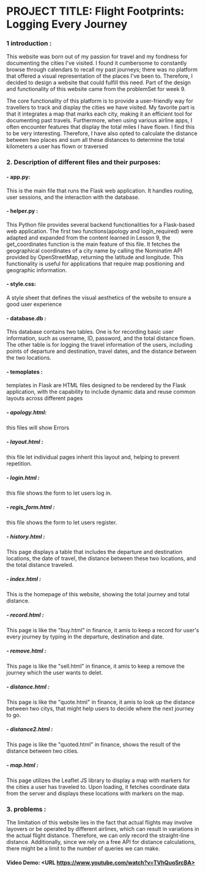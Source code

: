 # PROJECT TITLE: Flight Footprints: Logging Every Journey

### 1 introduction :

This website was born out of my passion for travel and my fondness for documenting the cities I've visited. I found it cumbersome to constantly browse through calendars to recall my past journeys; there was no platform that offered a visual representation of the places I've been to. Therefore, I decided to design a website that could fulfill this need. Part of the design and functionality of this website came from the problemSet for week 9.

The core functionality of this platform is to provide a user-friendly way for travellers to track and display the cities we have visited. My favorite part is that it integrates a map that marks each city, making it an efficient tool for documenting past travels. Furthermore, when using various airline apps, I often encounter features that display the total miles I have flown. I find this to be very interesting. Therefore, I have also opted to calculate the distance between two places and sum all these distances to determine the total kilometers a user has flown or traversed


### 2. Description of different files and their purposes:

#### - app.py:
This is the main file that runs the Flask web application. It handles routing, user sessions, and the interaction with the database.

#### - helper.py :
This Python file provides several backend functionalities for a Flask-based web application. The first two functions(apology and login_required) were adapted and expanded from the content learned in Lesson 9, the get_coordinates function is the main feature of this file. It fetches the geographical coordinates of a city name by calling the Nominatim API provided by OpenStreetMap, returning the latitude and longitude. This functionality is useful for applications that require map positioning and geographic information.

#### - style.css:
A style sheet that defines the visual aesthetics of the website to ensure a good user experience

#### - database.db :
This database contains two tables. One is for recording basic user information, such as username, ID, password, and the total distance flown. The other table is for logging the travel information of the users, including points of departure and destination, travel dates, and the distance between the two locations.

#### - temoplates :
 templates in Flask are HTML files designed to be rendered by the Flask application, with the capability to include dynamic data and reuse common layouts across different pages
##### - apology.html:
this files will show Errors
##### - layout.html :
this file let individual pages inherit this layout and, helping to prevent repetition.
##### - login.html :
this file shows the form to let users log in.
##### - regis_form.html :
this file shows the form to let users register.
##### - history.html :
This page displays a table that includes the departure and destination locations, the date of travel, the distance between these two locations, and the total distance traveled.
##### - index.html :
This is the homepage of this website, showing the total journey and total distance.
##### - record.html :
This page is like the "buy.html" in finance, it amis to keep a record for user's every journey by typing in the departure, destination and date.
##### - remove.html :
This page is like the "sell.html" in finance, it amis to keep a remove the journey which the user wants to delet.
##### - distance.html :
This page is like the "quote.html" in finance, it amis to look up the distance between two citys, that might help users to decide where the next journey to go.
##### - distance2.html :
This page is like the "quoted.html" in finance, shows the result of the distance between two cities.
##### - map.html :
This page utilizes the Leaflet JS library to display a map with markers for the cities a user has traveled to. Upon loading, it fetches coordinate data from the server and displays these locations with markers on the map.


### 3. problems :
The limitation of this website lies in the fact that actual flights may involve layovers or be operated by different airlines, which can result in variations in the actual flight distance. Therefore, we can only record the straight-line distance. Additionally, since we rely on a free API for distance calculations, there might be a limit to the number of queries we can make.

#### Video Demo:  <URL https://www.youtube.com/watch?v=TVhQuoSrcBA>
